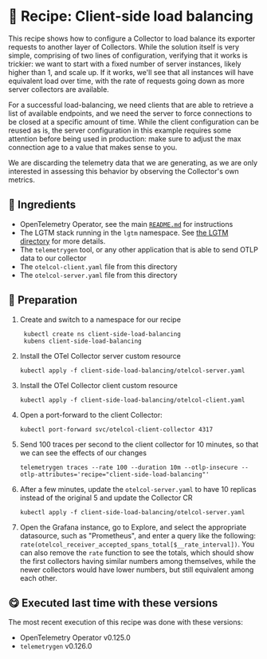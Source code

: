 # 🍜 Recipe: Client-side load balancing

This recipe shows how to configure a Collector to load balance its exporter requests to another layer of Collectors. While the solution itself is very simple, comprising of two lines of configuration, verifying that it works is trickier: we want to start with a fixed number of server instances, likely higher than 1, and scale up. If it works, we'll see that all instances will have equivalent load over time, with the rate of requests going down as more server collectors are available. 

For a successful load-balancing, we need clients that are able to retrieve a list of available endpoints, and we need the server to force connections to be closed at a specific amount of time. While the client configuration can be reused as is, the server configuration in this example requires some attention before being used in production: make sure to adjust the max connection age to a value that makes sense to you.

We are discarding the telemetry data that we are generating, as we are only interested in assessing this behavior by observing the Collector's own metrics.

## 🧄 Ingredients

- OpenTelemetry Operator, see the main [`README.md`](../README.md) for instructions
- The LGTM stack running in the `lgtm` namespace. See [the LGTM directory](../_drawer/lgtm) for more details.
- The `telemetrygen` tool, or any other application that is able to send OTLP data to our collector 
- The `otelcol-client.yaml` file from this directory
- The `otelcol-server.yaml` file from this directory

## 🥣 Preparation

1. Create and switch to a namespace for our recipe
   ```terminal
    kubectl create ns client-side-load-balancing
    kubens client-side-load-balancing
   ```

2. Install the OTel Collector server custom resource
   ```terminal
   kubectl apply -f client-side-load-balancing/otelcol-server.yaml
   ```

3. Install the OTel Collector client custom resource
   ```terminal
   kubectl apply -f client-side-load-balancing/otelcol-client.yaml
   ```

4. Open a port-forward to the client Collector: 
   ```terminal
   kubectl port-forward svc/otelcol-client-collector 4317
   ```

5. Send 100 traces per second to the client collector for 10 minutes, so that we can see the effects of our changes 
   ```terminal
   telemetrygen traces --rate 100 --duration 10m --otlp-insecure --otlp-attributes='recipe="client-side-load-balancing"'
   ```

6. After a few minutes, update the `otelcol-server.yaml` to have 10 replicas instead of the original 5 and update the Collector CR
   ```terminal
   kubectl apply -f client-side-load-balancing/otelcol-server.yaml
   ```

7. Open the Grafana instance, go to Explore, and select the appropriate datasource, such as "Prometheus", and enter a query like the following: `rate(otelcol_receiver_accepted_spans_total[$__rate_interval])`. You can also remove the `rate` function to see the totals, which should show the first collectors having similar numbers among themselves, while the newer collectors would have lower numbers, but still equivalent among each other.

## 😋 Executed last time with these versions

The most recent execution of this recipe was done with these versions:

- OpenTelemetry Operator v0.125.0
- `telemetrygen` v0.126.0
